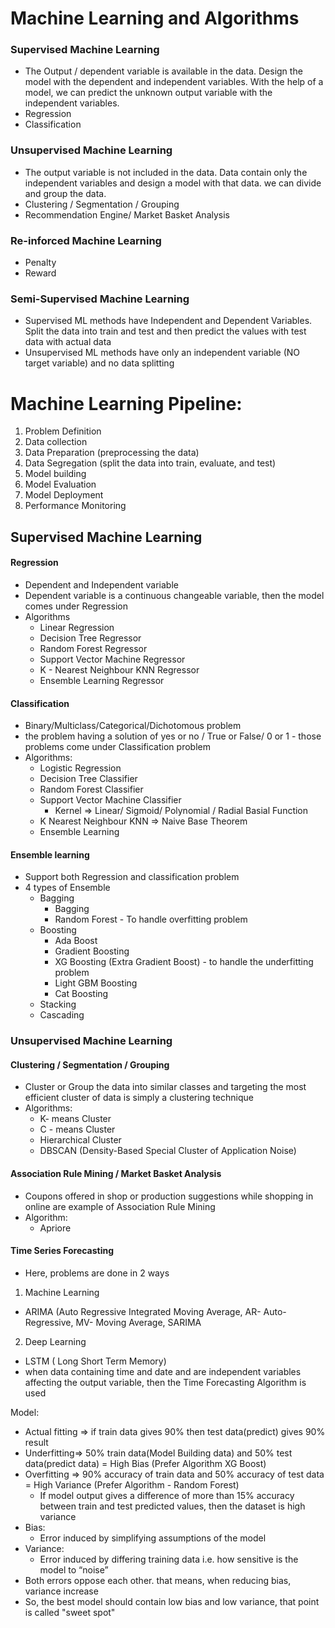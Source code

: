 # Machine Learning and Algorithms
### Supervised Machine Learning
- The Output / dependent variable is available in the data. Design the model with the dependent and independent variables. With the help of a model, we can predict the unknown output variable with the independent variables.
- Regression
- Classification
### Unsupervised Machine Learning
- The output variable is not included in the data. Data contain only the independent variables and design a model with that data. we can divide and group the data. 
- Clustering / Segmentation / Grouping
- Recommendation Engine/ Market Basket Analysis
### Re-inforced Machine Learning
- Penalty
- Reward
### Semi-Supervised Machine Learning

- Supervised ML methods have Independent and Dependent Variables. Split the data into train and test and then predict the values with test data with actual data
- Unsupervised ML methods have only an independent variable (NO target variable) and no data splitting


# Machine Learning Pipeline:
1. Problem Definition
2. Data collection
3. Data Preparation (preprocessing the data)
4. Data Segregation (split the data into train, evaluate, and test)
5. Model building
6. Model Evaluation
7. Model Deployment
8. Performance Monitoring







## Supervised Machine Learning
#### Regression
-  Dependent and Independent variable
- Dependent variable is a continuous changeable variable, then the model comes under Regression
- Algorithms
  - Linear Regression
  - Decision Tree Regressor
  - Random Forest Regressor
  - Support Vector Machine Regressor
  - K - Nearest Neighbour KNN Regressor
  - Ensemble Learning Regressor

#### Classification
- Binary/Multiclass/Categorical/Dichotomous problem
- the problem having a solution of yes or no / True or False/ 0 or 1 -  those problems come under Classification problem
- Algorithms:
   - Logistic Regression
   - Decision Tree Classifier
   - Random Forest Classifier
   - Support Vector Machine Classifier
     - Kernel => Linear/ Sigmoid/ Polynomial / Radial Basial Function
   - K Nearest Neighbour KNN => Naive Base Theorem
   - Ensemble Learning
 
#### Ensemble learning
- Support both Regression and classification problem
- 4 types of Ensemble
  - Bagging
    - Bagging
    - Random Forest - To handle overfitting problem
  - Boosting
     - Ada Boost
     - Gradient Boosting
     - XG Boosting (Extra Gradient Boost) - to handle the underfitting problem
     - Light GBM Boosting
     - Cat Boosting
  - Stacking
  - Cascading
### Unsupervised Machine Learning
#### Clustering / Segmentation / Grouping
- Cluster or Group the data into similar classes and targeting the most efficient cluster of data is simply a clustering technique
- Algorithms:
  - K- means Cluster
  - C - means Cluster
  - Hierarchical Cluster
  - DBSCAN (Density-Based Special Cluster of Application Noise)
#### Association Rule Mining / Market Basket Analysis
- Coupons offered in shop or production suggestions while shopping in online are example of Association Rule Mining
- Algorithm:
  - Apriore

#### Time Series Forecasting
- Here, problems are done in 2 ways
1. Machine Learning
  - ARIMA (Auto Regressive Integrated Moving Average, AR- Auto-Regressive, MV- Moving Average, SARIMA
2. Deep Learning
  - LSTM ( Long Short Term Memory)
- when data containing time and date and are independent variables affecting the output variable, then the Time Forecasting Algorithm is used

Model: 
- Actual fitting => if train data gives 90% then test data(predict) gives 90% result
- Underfitting=> 50% train data(Model Building data) and 50% test data(predict data) = High Bias (Prefer Algorithm  XG Boost)
- Overfitting => 90% accuracy of train data and 50% accuracy of test data = High Variance (Prefer Algorithm - Random Forest)
  - If model output gives a difference of more than 15% accuracy between train and test predicted values, then the dataset is high variance
- Bias:
  - Error induced by simplifying assumptions of the model
- Variance:
  - Error induced by differing  training data i.e. how sensitive is the model to “noise”
- Both errors oppose each other. that means, when reducing bias, variance increase
- So, the best model should contain low bias and low variance, that  point is called "sweet spot"
